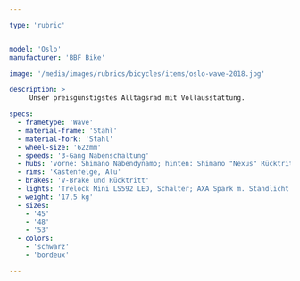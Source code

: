 ```yaml
---

type: 'rubric'


model: 'Oslo'
manufacturer: 'BBF Bike'

image: '/media/images/rubrics/bicycles/items/oslo-wave-2018.jpg'

description: >
     Unser preisgünstigstes Alltagsrad mit Vollausstattung.

specs:
  - frametype: 'Wave'
  - material-frame: 'Stahl'
  - material-fork: 'Stahl'
  - wheel-size: '622mm'
  - speeds: '3-Gang Nabenschaltung'
  - hubs: 'vorne: Shimano Nabendynamo; hinten: Shimano "Nexus" Rücktritt'
  - rims: 'Kastenfelge, Alu'
  - brakes: 'V-Brake und Rücktritt'
  - lights: 'Trelock Mini LS592 LED, Schalter; AXA Spark m. Standlicht'
  - weight: '17,5 kg'
  - sizes:
    - '45'  
    - '48'
    - '53'
  - colors:
    - 'schwarz'
    - 'bordeux'

---
```

